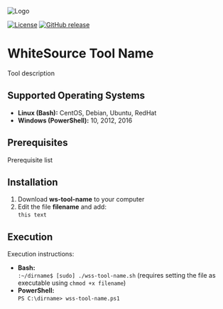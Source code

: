 ![Logo](https://whitesource-resources.s3.amazonaws.com/ws-sig-images/Whitesource_Logo_178x44.png)  

[![License](https://img.shields.io/badge/License-Apache%202.0-yellowgreen.svg)](https://opensource.org/licenses/Apache-2.0)
[![GitHub release](https://img.shields.io/github/release/whitesource-ft/ws-template.svg)](https://github.com/whitesource-ft/ws-template/releases/latest)  
# WhiteSource Tool Name
Tool description

## Supported Operating Systems
- **Linux (Bash):**	CentOS, Debian, Ubuntu, RedHat
- **Windows (PowerShell):**	10, 2012, 2016

## Prerequisites
Prerequisite list

## Installation
1. Download **ws-tool-name** to your computer
2. Edit the file **filename** and add:  
    `this text`  

## Execution
Execution instructions:  
  - **Bash:**  
  `:~/dirname$ [sudo] ./wss-tool-name.sh` (requires setting the file as executable using `chmod +x filename`)  
  - **PowerShell:**  
  `PS C:\dirname> wss-tool-name.ps1`  
  
